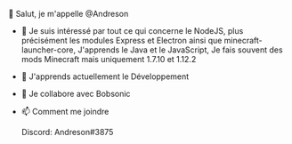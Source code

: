👋 Salut, je m'appelle @Andreson
- 👀 Je suis intéressé par tout ce qui concerne le NodeJS, plus précisément les modules Express et Electron ainsi que minecraft-launcher-core, 
  J'apprends le Java et le JavaScript, Je fais souvent des mods Minecraft mais uniquement 1.7.10 et 1.12.2
- 🌱 J'apprends actuellement le Développement
- 💞️ Je collabore avec Bobsonic
- 📫 Comment me joindre 

  Discord: Andreson#3875

<!---
Andreson13/Andreson13 is a ✨ special ✨ repository because its `README.md` (this file) appears on your GitHub profile.
You can click the Preview link to take a look at your changes.
--->
